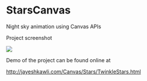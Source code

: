 StarsCanvas
===========

Night sky animation using Canvas APIs

Project screenshot

<img src = 'http://jayeshkawli.com/Canvas/Stars/twinklestars.png'>

Demo of the project can be found online at 

http://jayeshkawli.com/Canvas/Stars/TwinkleStars.html
